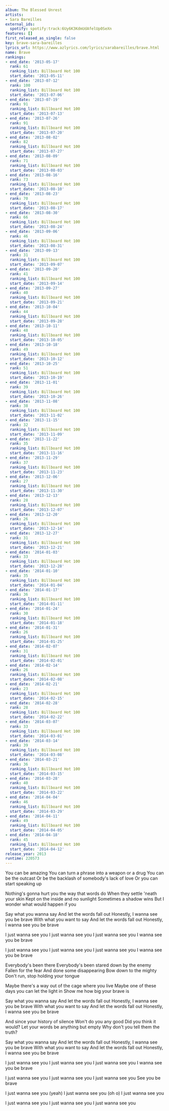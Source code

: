 ```yaml
---
album: The Blessed Unrest
artists:
- Sara Bareilles
external_ids:
  spotify: spotify:track:6Uy6K3KdmUdAfelUp0SeXn
features: []
first_released_as_single: false
key: brave-sara-bareilles
lyrics_url: https://www.azlyrics.com/lyrics/sarabareilles/brave.html
name: Brave
rankings:
- end_date: '2013-05-17'
  rank: 61
  ranking_list: Billboard Hot 100
  start_date: '2013-05-11'
- end_date: '2013-07-12'
  rank: 100
  ranking_list: Billboard Hot 100
  start_date: '2013-07-06'
- end_date: '2013-07-19'
  rank: 91
  ranking_list: Billboard Hot 100
  start_date: '2013-07-13'
- end_date: '2013-07-26'
  rank: 91
  ranking_list: Billboard Hot 100
  start_date: '2013-07-20'
- end_date: '2013-08-02'
  rank: 82
  ranking_list: Billboard Hot 100
  start_date: '2013-07-27'
- end_date: '2013-08-09'
  rank: 71
  ranking_list: Billboard Hot 100
  start_date: '2013-08-03'
- end_date: '2013-08-16'
  rank: 73
  ranking_list: Billboard Hot 100
  start_date: '2013-08-10'
- end_date: '2013-08-23'
  rank: 70
  ranking_list: Billboard Hot 100
  start_date: '2013-08-17'
- end_date: '2013-08-30'
  rank: 66
  ranking_list: Billboard Hot 100
  start_date: '2013-08-24'
- end_date: '2013-09-06'
  rank: 46
  ranking_list: Billboard Hot 100
  start_date: '2013-08-31'
- end_date: '2013-09-13'
  rank: 31
  ranking_list: Billboard Hot 100
  start_date: '2013-09-07'
- end_date: '2013-09-20'
  rank: 41
  ranking_list: Billboard Hot 100
  start_date: '2013-09-14'
- end_date: '2013-09-27'
  rank: 40
  ranking_list: Billboard Hot 100
  start_date: '2013-09-21'
- end_date: '2013-10-04'
  rank: 44
  ranking_list: Billboard Hot 100
  start_date: '2013-09-28'
- end_date: '2013-10-11'
  rank: 48
  ranking_list: Billboard Hot 100
  start_date: '2013-10-05'
- end_date: '2013-10-18'
  rank: 49
  ranking_list: Billboard Hot 100
  start_date: '2013-10-12'
- end_date: '2013-10-25'
  rank: 51
  ranking_list: Billboard Hot 100
  start_date: '2013-10-19'
- end_date: '2013-11-01'
  rank: 39
  ranking_list: Billboard Hot 100
  start_date: '2013-10-26'
- end_date: '2013-11-08'
  rank: 38
  ranking_list: Billboard Hot 100
  start_date: '2013-11-02'
- end_date: '2013-11-15'
  rank: 32
  ranking_list: Billboard Hot 100
  start_date: '2013-11-09'
- end_date: '2013-11-22'
  rank: 35
  ranking_list: Billboard Hot 100
  start_date: '2013-11-16'
- end_date: '2013-11-29'
  rank: 37
  ranking_list: Billboard Hot 100
  start_date: '2013-11-23'
- end_date: '2013-12-06'
  rank: 27
  ranking_list: Billboard Hot 100
  start_date: '2013-11-30'
- end_date: '2013-12-13'
  rank: 28
  ranking_list: Billboard Hot 100
  start_date: '2013-12-07'
- end_date: '2013-12-20'
  rank: 26
  ranking_list: Billboard Hot 100
  start_date: '2013-12-14'
- end_date: '2013-12-27'
  rank: 31
  ranking_list: Billboard Hot 100
  start_date: '2013-12-21'
- end_date: '2014-01-03'
  rank: 33
  ranking_list: Billboard Hot 100
  start_date: '2013-12-28'
- end_date: '2014-01-10'
  rank: 35
  ranking_list: Billboard Hot 100
  start_date: '2014-01-04'
- end_date: '2014-01-17'
  rank: 36
  ranking_list: Billboard Hot 100
  start_date: '2014-01-11'
- end_date: '2014-01-24'
  rank: 30
  ranking_list: Billboard Hot 100
  start_date: '2014-01-18'
- end_date: '2014-01-31'
  rank: 26
  ranking_list: Billboard Hot 100
  start_date: '2014-01-25'
- end_date: '2014-02-07'
  rank: 31
  ranking_list: Billboard Hot 100
  start_date: '2014-02-01'
- end_date: '2014-02-14'
  rank: 26
  ranking_list: Billboard Hot 100
  start_date: '2014-02-08'
- end_date: '2014-02-21'
  rank: 23
  ranking_list: Billboard Hot 100
  start_date: '2014-02-15'
- end_date: '2014-02-28'
  rank: 28
  ranking_list: Billboard Hot 100
  start_date: '2014-02-22'
- end_date: '2014-03-07'
  rank: 33
  ranking_list: Billboard Hot 100
  start_date: '2014-03-01'
- end_date: '2014-03-14'
  rank: 39
  ranking_list: Billboard Hot 100
  start_date: '2014-03-08'
- end_date: '2014-03-21'
  rank: 36
  ranking_list: Billboard Hot 100
  start_date: '2014-03-15'
- end_date: '2014-03-28'
  rank: 40
  ranking_list: Billboard Hot 100
  start_date: '2014-03-22'
- end_date: '2014-04-04'
  rank: 46
  ranking_list: Billboard Hot 100
  start_date: '2014-03-29'
- end_date: '2014-04-11'
  rank: 49
  ranking_list: Billboard Hot 100
  start_date: '2014-04-05'
- end_date: '2014-04-18'
  rank: 45
  ranking_list: Billboard Hot 100
  start_date: '2014-04-12'
release_year: 2013
runtime: 220573
---
```

You can be amazing
You can turn a phrase into a weapon or a drug
You can be the outcast
Or be the backlash of somebody's lack of love
Or you can start speaking up

Nothing's gonna hurt you the way that words do
When they settle 'neath your skin
Kept on the inside and no sunlight
Sometimes a shadow wins
But I wonder what would happen if you

Say what you wanna say
And let the words fall out
Honestly, I wanna see you be brave
With what you want to say
And let the words fall out
Honestly, I wanna see you be brave

I just wanna see you
I just wanna see you
I just wanna see you
I wanna see you be brave

I just wanna see you
I just wanna see you
I just wanna see you
I wanna see you be brave

Everybody's been there
Everybody's been stared down by the enemy
Fallen for the fear
And done some disappearing
Bow down to the mighty
Don't run, stop holding your tongue

Maybe there's a way out of the cage where you live
Maybe one of these days you can let the light in
Show me how big your brave is

Say what you wanna say
And let the words fall out
Honestly, I wanna see you be brave
With what you want to say
And let the words fall out
Honestly, I wanna see you be brave

And since your history of silence
Won't do you any good
Did you think it would?
Let your words be anything but empty
Why don't you tell them the truth?

Say what you wanna say
And let the words fall out
Honestly, I wanna see you be brave
With what you want to say
And let the words fall out
Honestly, I wanna see you be brave

I just wanna see you
I just wanna see you
I just wanna see you
I wanna see you be brave

I just wanna see you
I just wanna see you
I just wanna see you
See you be brave

I just wanna see you (yeah)
I just wanna see you (oh o)
I just wanna see you

I just wanna see you
I just wanna see you
I just wanna see you
